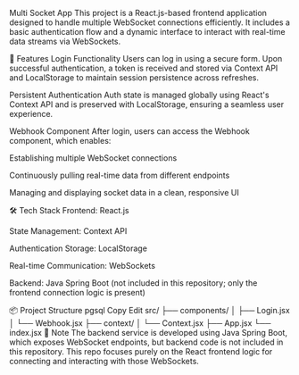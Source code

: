 Multi Socket App
This project is a React.js-based frontend application designed to handle multiple WebSocket connections efficiently. It includes a basic authentication flow and a dynamic interface to interact with real-time data streams via WebSockets.

🚀 Features
Login Functionality
Users can log in using a secure form. Upon successful authentication, a token is received and stored via Context API and LocalStorage to maintain session persistence across refreshes.

Persistent Authentication
Auth state is managed globally using React's Context API and is preserved with LocalStorage, ensuring a seamless user experience.

Webhook Component
After login, users can access the Webhook component, which enables:

Establishing multiple WebSocket connections

Continuously pulling real-time data from different endpoints

Managing and displaying socket data in a clean, responsive UI

🛠️ Tech Stack
Frontend: React.js

State Management: Context API

Authentication Storage: LocalStorage

Real-time Communication: WebSockets

Backend: Java Spring Boot (not included in this repository; only the frontend connection logic is present)

📦 Project Structure
pgsql
Copy
Edit
src/
├── components/
│   ├── Login.jsx
│   └── Webhook.jsx
├── context/
│   └── Context.jsx
├── App.jsx
└── index.jsx
📌 Note
The backend service is developed using Java Spring Boot, which exposes WebSocket endpoints, but backend code is not included in this repository. This repo focuses purely on the React frontend logic for connecting and interacting with those WebSockets.
